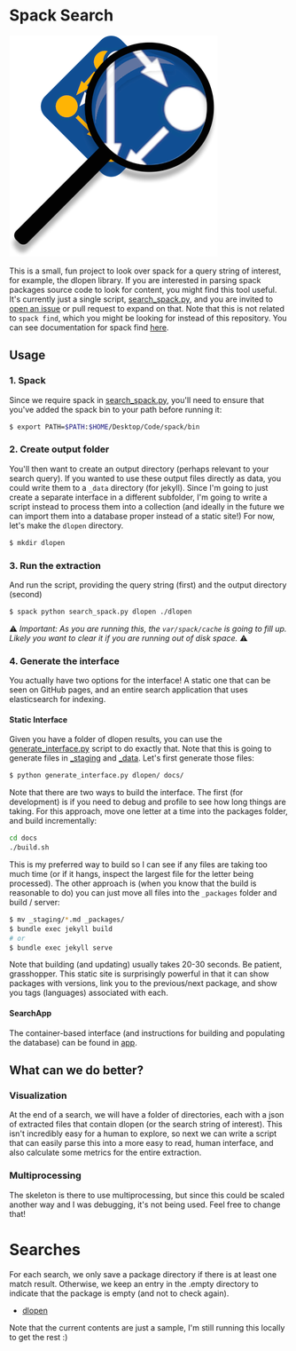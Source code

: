 # Spack Search

![img/spack-search.png](img/spack-search.png)

This is a small, fun project to look over spack for a query string of interest, for
example, the dlopen library. If you are interested in parsing spack packages source
code to look for content, you might find this tool useful. It's currently just a single 
script, [search_spack.py](search_spack.py), and you are invited to [open an issue](https://github.com/spack/spack-search)
or pull request to expand on that. Note that this is not related to `spack find`,
which you might be looking for instead of this repository. You can see documentation
for spack find [here](https://spack.readthedocs.io/en/latest/command_index.html#spack-find).

## Usage

### 1. Spack

Since we require spack in [search_spack.py](search_spack.py), 
you'll need to ensure that you've added the spack bin to your path before running it:

```bash
$ export PATH=$PATH:$HOME/Desktop/Code/spack/bin
```

### 2. Create output folder

You'll then want to create an output directory (perhaps relevant to your search query).
If you wanted to use these output files directly as data, you could write them to a `_data`
directory (for jekyll). Since I'm going to just create a separate interface in a different
subfolder, I'm going to write a script instead to process them into a collection (and ideally
in the future we can import them into a database proper instead of a static site!)
For now, let's make the `dlopen` directory.


```bash
$ mkdir dlopen
```

### 3. Run the extraction

And run the script, providing the query string (first) and the output directory (second)

```bash
$ spack python search_spack.py dlopen ./dlopen
```

⚠️ *Important: As you are running this, the `var/spack/cache` is going to fill up. Likely you want to clear it if you are running out of disk space.* ⚠️

### 4. Generate the interface

You actually have two options for the interface! A static one that can be seen on
GitHub pages, and an entire search application that uses elasticsearch for indexing.

#### Static Interface

Given you have a folder of dlopen results, you can use the [generate_interface.py](generate_interface.py)
script to do exactly that. Note that this is going to generate files in [_staging](docs/_staging) and
[_data](docs/_data). Let's first generate those files:

```bash
$ python generate_interface.py dlopen/ docs/
```

Note that there are two ways to build the interface. The first (for development) is if you need
to debug and profile to see how long things are taking. For this approach, move one letter 
at a time into the packages folder, and build incrementally:

```bash
cd docs
./build.sh
```

This is my preferred way to build so I can see if any files are taking too much time
(or if it hangs, inspect the largest file for the letter being processed). 
The other approach is  (when you know that the build is reasonable to do) you can just
move all files into the `_packages` folder and build / server:

```bash
$ mv _staging/*.md _packages/
$ bundle exec jekyll build
# or
$ bundle exec jekyll serve
```

Note that building (and updating) usually takes 20-30 seconds. Be patient, grasshopper.
This static site is surprisingly powerful in that it can show packages with versions,
link you to the previous/next package, and show you tags (languages) associated with each.

#### SearchApp

The container-based interface (and instructions for building and populating the database) can
be found in [app](app).


## What can we do better?

### Visualization

At the end of a search, we will have a folder of directories, each with a json of extracted files
that contain dlopen (or the search string of interest). This isn't incredibly easy for a human to explore,
so next we can write a script that can easily parse this into a more
easy to read, human interface, and also calculate some metrics for the entire extraction.

### Multiprocessing

The skeleton is there to use multiprocessing, but since this could be scaled another way
and I was debugging, it's not being used. Feel free to change that!

# Searches

For each search, we only save a package directory if there is at least one
match result. Otherwise, we keep an entry in the .empty directory to indicate
that the package is empty (and not to check again).

 - [dlopen](dlopen)
 
Note that the current contents are just a sample, I'm still running this locally
to get the rest :)
